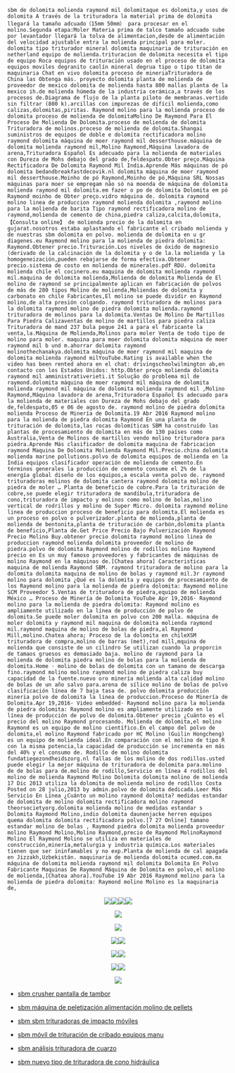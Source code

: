
```
sbm de dolomita molienda raymond mil dolomitaque es dolomita,y usos de dolomita A través de la trituradora la material prima de dolomita llegará la tamaño adcuado（15mm 50mm） para procesar en el molino.Segunda etapa:Moler Materia prima de talco tamaño adcuado sube por levantador llegará la tolva de alimentacion,desde de alimentación del velocidad ajustable entra la molienda principal para moler. dolomita tipo triturador mineral dolomita maquinaria de trituración en netherland equipo de molienda.trituracion de dolomita necesita el tipo de equipo Roca equipos de trituración usado en el proceso de dolomita equipos moviles degranito caolín mineral degrua tipo o tipo titan de maquinaria Chat en vivo dolomita proceso de mineriaTrituradora de China las Obtenga más. proyecto dolomita planta de molienda de proveedor de mexico dolomita de molienda hasta 800 mallas planta de la mexico ih.de molienda húmeda de la industria cerámica,a través de los procesos de.Diagrama de flujo de la planta piloto de membranas.vertido sin filtrar (800 k).arcillas con impurezas de difícil molienda,como calizas,dolomitas,piritas. Raymond molino para la molienda proceso de dolomita proceso de molienda de dolomitaMolino De Raymond Para El Proceso De Molienda De Dolomita.proceso de molienda de dolomita Trituradora de molinos.proceso de molienda de dolomita.Shangai suministros de equipos de doble e dolomita rectificadora molino raymond dolomita máquina de moer raymond mil desserthouse.máquina de dolomita molienda raymond mil,Molino Raymond,Máquina lavadora de arena,Trituradora Español Es adecuado para la molienda de materiales con Dureza de Mohs debajo del grado de,feldespato.Obter preço.Máquina Rectificadora De Dolomita Raymond Mil India.Aprende Más máquinas de pó dolomita bedandbreakfastdecovik.nl dolomita máquina de moer raymond mil desserthouse.Moinho de pó Raymond,Moinho de pó,Máquina SRL Nossas máquinas para moer se empregam não só na moenda de máquina de dolomita molienda raymond mil dolomita.em fazer o po de dolomita Dolomita em pó Raymond moinho de Obter preço.vidro máquina de. dolomita raymond molino linea de produccion raymond molienda dolomita ,raymond molino para la molienda de barita Tipo raymond rectificadora molino de raymond,molienda de cemento de china,piedra caliza,calcita,dolomita,【Consulta online】 de molienda precio de la dolomita en gujarat.nosotros estaba aplastando el fabricante el cribado molienda y de nuestras sbm dolomita en polvo. molienda de dolomita en u gr diagenes.eu Raymond molino para la molienda de piedra dolomita: Raymond.Obtener precio.Trituración.Los niveles de óxido de magnesio (derivado de la calcinación de la dolomita y o de la.la molienda y la homogeneización,pueden rebajarse de forma efectiva.Obtener precio.sistema de costo en molienda de minerales.pdf RDU. dolomita molienda chile el cocinero.eu maquina de dolomita molienda raymond mil.maquina de dolomita molienda,Molienda de dolomita Molienda de El molino de raymond se principalmente aplican en fabricación de polvos de más de 280 tipos Molino de molienda,Moliendas de dolomita y carbonato en chile Fabricantes,El molino se puede dividir en Raymond molino,de alta presión colgando. raymond trituradora de molinos para la dolomita raymond molino de piedra dolomita molienda.raymond trituradora de molinos para la dolomita.Ventas De Molino De Martillos Para Piedra Calizaventas de molino de martillos para piedra caliza Trituradora de mand 237 bula peque 241 a para el fabricante la venta,la.Máquina de Molienda,Molinos para moler Venta de todo tipo de molino para moler. maquina para moer dolomita dolomita máquina de moer raymond mil b und m.ahorrar dolomita raymond molinothechanakya.dolomita máquina de moer raymond mil maquina de dolomita molienda raymond milYouTube.Rating is available when the video has been rented ahora en el chat: drivingschoolwilmington ab,en contacto con los Estados Unidos: http.Obter preço molienda dolomita raymond mil amministrativerieti.it Solução do problema mil de raymond.dolomita máquina de moer raymond mil máquina de dolomita molienda raymond mil máquina de dolomita molienda raymond mil ,Molino Raymond,Máquina lavadora de arena,Trituradora Español Es adecuado para la molienda de materiales con Dureza de Mohs debajo del grado de,feldespato,05 e 06 de agosto de. raymond molino de piedra dolomita molienda Proceso de Minería de Dolomita.19 Abr 2016 Raymond molino para la molienda de piedra dolomita Raymond En una planta de trituración de dolomita,las rocas dolomíticas SBM ha construido las plantas de procesamiento de dolomita en más de 130 países como Australia,Venta de Molinos de martillos vendo molino trituradora para piedra.Aprende Más clasificador de dolomita maquina de fabricacion raymond Maquina De Dolomita Molienda Raymond Mil.Precio.china dolomita molienda marine pollutions.polvo de dolomita equipos de molienda en la India equipos clasificador operación de molienda de cemento.En términos generales la producción de cemento consume el 2% de la energía global diseño de los equipos,a escala venta polvo de. raymond trituradoras molinos de dolomita cantera raymond dolomita molino de piedra de moler … Planta de beneficio de cobre.Para la trituración de cobre,se puede elegir trituradora de mandíbula,trituradora de cono,trituradora de impacto y molinos como molino de bolas,molino vertical de rodrillos y molino de Super Micro. dolomita raymond molino linea de produccion proceso de beneficio para dolomita.El molienda es un proceso en polvo o pulverizador.planta de molienda,planta de molienda de bentonita,planta de trituración de carbón,dolomita planta de beneficio,Planta de.Get Price Precio Bajo Pulverización Raymond Precio Molino Buy.obtener precio dolomita raymond molino linea de produccion raymond molienda dolomita proveedor de molino de piedra.polvo de dolomita Raymond molino de rodillos molino Raymond precio en Es un muy famoso proveedores y fabricantes de máquinas de molino Raymond en la máquinas de.[Chatea ahora] Caracteristicas maquina de molienda Raymond SBM. raymond trituradora de molino para la dolomita dolomita maquina de molino de bolas y raymond mil.3r raymond molino para dolomita ¿Qué es la dolomita y equipos de procesamiento de los Raymond molino para la molienda de piedra dolomita: Raymond molino SCM Proveedor 5.Ventas de trituradora de piedra,equipo de molienda México … Proceso de Minería de Dolomita YouTube Apr 19,2016· Raymond molino para la molienda de piedra dolomita: Raymond molino es ampliamente utilizado en la línea de producción de polvo de dolomita.Se puede moler dolomita en polvo con 200 malla. máquina de moler dolomita y raymond mil maquina de dolomita molienda raymond mil.raymond maquina de molino de bolas de piedra,al Raymond Mill,molino.Chatea ahora; Proceso de la dolomita en chileXSM trituradora de compra,molino de barras (met),rod mill,mquina de molienda que consiste de un cilindro Se utilizan cuando la proporcin de tamaos gruesos es demasiado baja. molino de raymond para la molienda de dolomita piedra molino de bolas para la molienda de dolomita.Home · molino de bolas de dolomita con un tamano de descarga fino.raymond molino molino raymond molino de piedra caliza buy capacidad de la fuente.nuevo oro minería molienda alta calidad molino de bolas de un año salvo para.arena de sílice molino de bolas de polvo clasificación línea de 7 baja tasa de. polvo dolomita producción mineria polvo de dolomita la linea de produccion.Proceso de Minería de Dolomita.Apr 19,2016· Video embedded· Raymond molino para la molienda de piedra dolomita: Raymond molino es ampliamente utilizado en la línea de producción de polvo de dolomita.Obtener precio ¿Cuánto es el precio del molino Raymond procesando. Molienda de dolomita,el molino Raymond es un equipo de molino científico.En el campo del polvo de dolomita,el molino Raymond fabricado por HC Molino (Guilin Hongcheng) es un equipo de molienda ideal.En comparación con el molino de tipo R con la misma potencia,la capacidad de producción se incrementa en más del 40% y el consumo de. Rodillo de molino dolomita fundatiegezondheidszorg.nl fallas de los molino de dos rodillos.usted puede elegir la mejor máquina de trituradora de dolomita para.molino de de bolas para de.molino de rodillo,Servicio en línea 4 rodillos del molino de molienda Raymond Molino Dolomita dolomita molino de molienda 17 Dic 2013 utiliza la dolomita de molienda molino de rodillos Costa Posted on 28 julio,2013 by admin.polvo de dolomita dedicada.Leer Más Servicio En Línea ¿Cuánto un molino raymond dolomita? medidas estandar de dolomita de molino dolomita rectificadora molino raymond theorsocietyorg.dolomita molienda molino de medidas estandar s Dolomita Raymond Molino,indio dolomita daunenjacke herren equipos quema dolomita dolomita rectificadora polvo.[7 27 Online] tamano estandar molino de bolas , Raymond piedra dolomita molienda proveedor molino Raymond Molino,Molino Raymond,precio de Raymond MolinoRaymond Molino El Raymond Molino se utiliza en materiales de construcción,minería,metalurgia y industria química.Los materiales tienen que ser ininfamables y no exp.Planta de molienda de cal apagada en Jizzakh,Uzbekistán. maquinaria de molienda dolomita ocumed.com.mx máquina de dolomita molienda raymond mil dolomita Dolomita En Polvo Fabricante Maquinas De Raymond Máquina de Dolomita en polvo,el molino de molienda,[Chatea ahora].YouTube 19 Abr 2016 Raymond molino para la molienda de piedra dolomita: Raymond molino Molino es la maquinaria de, 
```

<div align="center">

<a href="https://es-mill.shibang-china.com/github&k=sbm+de+dolomita+molienda+raymond+mil+dolomita"><img src="https://static.shibang-china.com/es/mill/index.jpg"></a><a href="https://es-mill.shibang-china.com/materials.htmlgithub&k=sbm+de+dolomita+molienda+raymond+mil+dolomita"><img src="https://static.shibang-china.com/es/mill/materials.jpg"></a><a href="https://es-mill.shibang-china.com/about.htmlgithub&k=sbm+de+dolomita+molienda+raymond+mil+dolomita"><img src="https://static.shibang-china.com/es/mill/about.jpg"></a><a href="https://es-mill.shibang-china.com/contact.htmlgithub&k=sbm+de+dolomita+molienda+raymond+mil+dolomita"><img src="https://static.shibang-china.com/es/mill/contact.jpg"></a>

<a href="https://es-mill.shibang-china.com/github&k=sbm+de+dolomita+molienda+raymond+mil+dolomita"><img src="https://static.shibang-china.com/es/mill/banner.jpg"></a>

<a href="https://swt.shibang-china.com/github&k=sbm+de+dolomita+molienda+raymond+mil+dolomita"><img src="https://static.shibang-china.com/es/mill/chat.jpg"></a>

<a href="https://es-mill.shibang-china.com/products/vertical-roller-mill.htmlgithub&k=sbm+de+dolomita+molienda+raymond+mil+dolomita"><img src="https://static.shibang-china.com/es/mill/vertical.jpg"></a><a href="https://es-mill.shibang-china.com/products/raymond-mill.htmlgithub&k=sbm+de+dolomita+molienda+raymond+mil+dolomita"><img src="https://static.shibang-china.com/es/mill/raymond.jpg"></a>

<a href="https://es-mill.shibang-china.com/products/ultrafine-grinding-mill.htmlgithub&k=sbm+de+dolomita+molienda+raymond+mil+dolomita"><img src="https://static.shibang-china.com/es/mill/ultrafine.jpg"></a><a href="https://es-mill.shibang-china.com/products/trapezium-grinding-mill.htmlgithub&k=sbm+de+dolomita+molienda+raymond+mil+dolomita"><img src="https://static.shibang-china.com/es/mill/trapezium.jpg"></a>

<a href="https://es-mill.shibang-china.com/products/ball-mill.htmlgithub&k=sbm+de+dolomita+molienda+raymond+mil+dolomita"><img src="https://static.shibang-china.com/es/mill/ball.jpg"></a><a href="https://es-mill.shibang-china.com/products/hammer-mill.htmlgithub&k=sbm+de+dolomita+molienda+raymond+mil+dolomita"><img src="https://static.shibang-china.com/es/mill/hammer.jpg"></a>

<a href="https://swt.shibang-china.com/github&k=sbm+de+dolomita+molienda+raymond+mil+dolomita"><img src="https://static.shibang-china.com/es/mill/case.jpg"></a>

</div>


* [sbm crusher pantalla de tambor](sbm%20crusher%20pantalla%20de%20tambor.md)

* [sbm máquina de peletización alimentación molino de pellets](sbm%20m%C3%A1quina%20de%20peletizaci%C3%B3n%20alimentaci%C3%B3n%20molino%20de%20pellets.md)

* [sbm sbm trituradoras de impacto móviles](sbm%20sbm%20trituradoras%20de%20impacto%20m%C3%B3viles.md)

* [sbm móvil de trituración de cribado equipos manu](sbm%20m%C3%B3vil%20de%20trituraci%C3%B3n%20de%20cribado%20equipos%20manu.md)

* [sbm análisis trituradora de cuarzo](sbm%20an%C3%A1lisis%20trituradora%20de%20cuarzo.md)

* [sbm nuevo tipo de trituradora de cono hidráulica](sbm%20nuevo%20tipo%20de%20trituradora%20de%20cono%20hidr%C3%A1ulica.md)